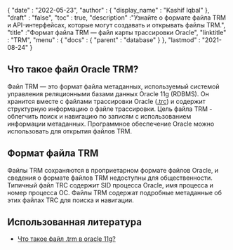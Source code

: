 {
  "date" : "2022-05-23",
  "author" : {
    "display_name" : "Kashif Iqbal"
},
  "draft" : "false",
  "toc" : true,
  "description" :"Узнайте о формате файла TRM и API-интерфейсах, которые могут создавать и открывать файлы TRM.",
  "title" :"Формат файла TRM — файл карты трассировки Oracle",
  "linktitle" : "TRM",
  "menu" : {
    "docs" : {
      "parent" : "database"
}
},
  "lastmod" : "2021-08-24"
}

## Что такое файл Oracle TRM?

Файл TRM — это формат файла метаданных, используемый системой управления реляционными базами данных Oracle 11g (RDBMS). Он хранится вместе с файлами трассировки Oracle ([.trc](/ru/database/trc/)) и содержит структурную информацию о файле трассировки. Цель файла TRM - облегчить поиск и навигацию по записям с использованием информации метаданных. Программное обеспечение Oracle можно использовать для открытия файлов TRM.

## Формат файла TRM

Файлы TRM сохраняются в проприетарном формате файлов Oracle, и сведения о формате файлов TRM недоступны для общественности. Типичный файл TRC содержит SID процесса Oracle, имя процесса и номер процесса ОС. Файлы TRM содержат подробные метаданные об этих файлах TRC для поиска и навигации.

## Использованная литература ##

* [Что такое файл .trm в oracle 11g?](https://forums.oracle.com/ords/apexds/post/what-is-trm-file-in-oracle-11g-0659)

